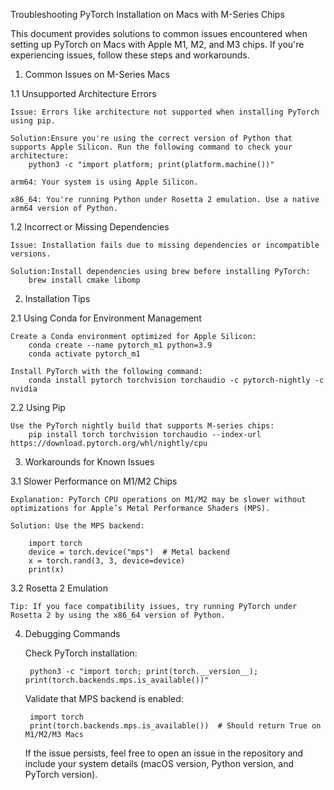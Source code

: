 Troubleshooting PyTorch Installation on Macs with M-Series Chips

This document provides solutions to common issues encountered when setting up PyTorch on Macs with Apple M1, M2, and M3 chips. If you're experiencing issues, follow these steps and workarounds.

1. Common Issues on M-Series Macs

1.1 Unsupported Architecture Errors

    Issue: Errors like architecture not supported when installing PyTorch using pip.

    Solution:Ensure you're using the correct version of Python that supports Apple Silicon. Run the following command to check your architecture:
        python3 -c "import platform; print(platform.machine())"

    arm64: Your system is using Apple Silicon.

    x86_64: You're running Python under Rosetta 2 emulation. Use a native arm64 version of Python.


1.2 Incorrect or Missing Dependencies

    Issue: Installation fails due to missing dependencies or incompatible versions.

    Solution:Install dependencies using brew before installing PyTorch:
        brew install cmake libomp


2. Installation Tips

2.1 Using Conda for Environment Management

    Create a Conda environment optimized for Apple Silicon:
        conda create --name pytorch_m1 python=3.9
        conda activate pytorch_m1

    Install PyTorch with the following command:
        conda install pytorch torchvision torchaudio -c pytorch-nightly -c nvidia

2.2 Using Pip

    Use the PyTorch nightly build that supports M-series chips:
        pip install torch torchvision torchaudio --index-url https://download.pytorch.org/whl/nightly/cpu

3. Workarounds for Known Issues

3.1 Slower Performance on M1/M2 Chips

    Explanation: PyTorch CPU operations on M1/M2 may be slower without optimizations for Apple’s Metal Performance Shaders (MPS).

    Solution: Use the MPS backend:

        import torch
        device = torch.device("mps")  # Metal backend
        x = torch.rand(3, 3, device=device)
        print(x)

3.2 Rosetta 2 Emulation

    Tip: If you face compatibility issues, try running PyTorch under Rosetta 2 by using the x86_64 version of Python.

4. Debugging Commands

    Check PyTorch installation:

        python3 -c "import torch; print(torch.__version__); print(torch.backends.mps.is_available())"

    Validate that MPS backend is enabled:

        import torch
        print(torch.backends.mps.is_available())  # Should return True on M1/M2/M3 Macs

    If the issue persists, feel free to open an issue in the repository and include your system details (macOS version, Python version, and PyTorch version).
